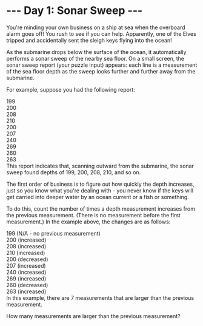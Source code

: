 # --- Day 1: Sonar Sweep ---
You're minding your own business on a ship at sea when the overboard alarm goes off! You rush to see if you can help. Apparently, one of the Elves tripped and accidentally sent the sleigh keys flying into the ocean!

As the submarine drops below the surface of the ocean, it automatically performs a sonar sweep of the nearby sea floor. On a small screen, the sonar sweep report (your puzzle input) appears: each line is a measurement of the sea floor depth as the sweep looks further and further away from the submarine.

For example, suppose you had the following report:

199  
200  
208  
210  
200  
207  
240  
269  
260  
263  
This report indicates that, scanning outward from the submarine, the sonar sweep found depths of 199, 200, 208, 210, and so on.

The first order of business is to figure out how quickly the depth increases, just so you know what you're dealing with - you never know if the keys will get carried into deeper water by an ocean current or a fish or something.

To do this, count the number of times a depth measurement increases from the previous measurement. (There is no measurement before the first measurement.) In the example above, the changes are as follows:

199 (N/A - no previous measurement)  
200 (increased)  
208 (increased)  
210 (increased)  
200 (decreased)  
207 (increased)  
240 (increased)  
269 (increased)  
260 (decreased)  
263 (increased)  
In this example, there are 7 measurements that are larger than the previous measurement.

How many measurements are larger than the previous measurement?